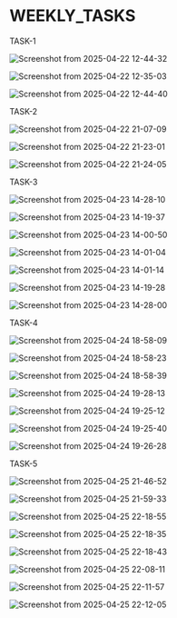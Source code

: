 # WEEKLY_TASKS

TASK-1 

![Screenshot from 2025-04-22 12-44-32](https://github.com/user-attachments/assets/8bb32bb9-08b0-4ab5-af86-6834bd747691)

![Screenshot from 2025-04-22 12-35-03](https://github.com/user-attachments/assets/3f97465f-7330-48ee-85a9-87c34ee9c977)

![Screenshot from 2025-04-22 12-44-40](https://github.com/user-attachments/assets/20eb62e1-9b10-4478-97b5-8de4c5a68e5e)

TASK-2

![Screenshot from 2025-04-22 21-07-09](https://github.com/user-attachments/assets/92d6dfa3-5021-4699-9456-1c85aaffbdb9)

![Screenshot from 2025-04-22 21-23-01](https://github.com/user-attachments/assets/6bab3f7e-b378-4523-ae63-75fb41881a0c)

![Screenshot from 2025-04-22 21-24-05](https://github.com/user-attachments/assets/631e9136-d4ae-4047-bbcc-373471d0b181)

TASK-3

![Screenshot from 2025-04-23 14-28-10](https://github.com/user-attachments/assets/f88bb479-1781-47ba-bb14-08414e01495e)

![Screenshot from 2025-04-23 14-19-37](https://github.com/user-attachments/assets/aa0a0bcf-bfa7-48f6-b2b4-e656c00ffabd)

![Screenshot from 2025-04-23 14-00-50](https://github.com/user-attachments/assets/6a9a0960-63c2-4a8f-8abc-e1d0c14815e1)

![Screenshot from 2025-04-23 14-01-04](https://github.com/user-attachments/assets/780a6bd2-9f66-4716-a782-8876e5546b4b)

![Screenshot from 2025-04-23 14-01-14](https://github.com/user-attachments/assets/56c25266-c54a-4f66-a0e3-7819428f0ab1)

![Screenshot from 2025-04-23 14-19-28](https://github.com/user-attachments/assets/dd07a07c-194a-4563-9ec1-2eb25f6ba2bf)

![Screenshot from 2025-04-23 14-28-00](https://github.com/user-attachments/assets/41634be5-b2d7-4a96-9463-86760f198300)

TASK-4

![Screenshot from 2025-04-24 18-58-09](https://github.com/user-attachments/assets/758e8d1e-87a9-4fef-aebb-2abc4951a11d)

![Screenshot from 2025-04-24 18-58-23](https://github.com/user-attachments/assets/2dc737e6-8cbc-405a-93f0-8f4b178b9146)

![Screenshot from 2025-04-24 18-58-39](https://github.com/user-attachments/assets/82bba302-1d6c-4233-967c-cd8fcdf54911)

![Screenshot from 2025-04-24 19-28-13](https://github.com/user-attachments/assets/ae308081-7202-4ee8-9071-bf1ec1d302ab)

![Screenshot from 2025-04-24 19-25-12](https://github.com/user-attachments/assets/d857c7bf-c47a-44da-85af-9c5a815d019a)

![Screenshot from 2025-04-24 19-25-40](https://github.com/user-attachments/assets/b2883d2f-5336-4119-946d-656544d02504)

![Screenshot from 2025-04-24 19-26-28](https://github.com/user-attachments/assets/090b03a1-a72b-4f78-9b88-01329c06bf18)

TASK-5

![Screenshot from 2025-04-25 21-46-52](https://github.com/user-attachments/assets/8268af6f-d633-493f-bbdb-cc550d3c1662)

![Screenshot from 2025-04-25 21-59-33](https://github.com/user-attachments/assets/a7ae36fc-3fd8-46ec-9563-72c04d0a6c0c)

![Screenshot from 2025-04-25 22-18-55](https://github.com/user-attachments/assets/fa09a56c-a54b-4fb8-9f4f-68a97b5108bb)

![Screenshot from 2025-04-25 22-18-35](https://github.com/user-attachments/assets/b87abb85-7261-4f75-90a9-52a38ca77dab)

![Screenshot from 2025-04-25 22-18-43](https://github.com/user-attachments/assets/45280d3f-c0e2-4de1-93d6-2224e75a9912)

![Screenshot from 2025-04-25 22-08-11](https://github.com/user-attachments/assets/7bcb6dd5-9eb2-42c5-a411-c2961a81a500)

![Screenshot from 2025-04-25 22-11-57](https://github.com/user-attachments/assets/d9dd5c5b-19b7-42ec-8d7a-38a89575371c)

![Screenshot from 2025-04-25 22-12-05](https://github.com/user-attachments/assets/5ba41060-e2a2-40c6-af97-baeb03253163)



